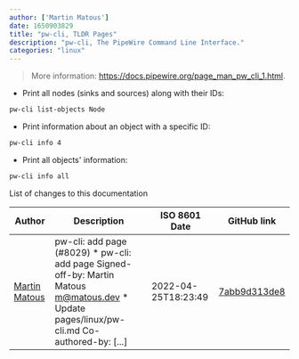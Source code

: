 ```yaml
---
author: ['Martin Matous']
date: 1650903829
title: "pw-cli, TLDR Pages"
description: "pw-cli, The PipeWire Command Line Interface."
categories: "linux"
---
```

> More information: <https://docs.pipewire.org/page_man_pw_cli_1.html>.

- Print all nodes (sinks and sources) along with their IDs:

```bash
pw-cli list-objects Node
```

- Print information about an object with a specific ID:

```bash
pw-cli info 4
```

- Print all objects' information:

```bash
pw-cli info all
```
List of changes to this documentation


Author | Description | ISO 8601 Date | GitHub link
------|-----|-----|-----
[Martin Matous](mailto:18654729+mmatous@users.noreply.github.com) | pw-cli: add page (#8029) * pw-cli: add page Signed-off-by: Martin Matous <m@matous.dev> * Update pages/linux/pw-cli.md Co-authored-by: [...] | 2022-04-25T18:23:49 | [7abb9d313de8](https://github.com/tldr-pages/tldr/commit/7abb9d313de84c00f4d20b721a377c34c26564e3)

